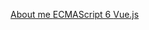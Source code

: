 <a href="https://likun.github.io/cv"> About me </a>
<a href="https://github.com/likuner/es6tutorial/tree/gh-pages/docs"> ECMAScript 6 </a>
<a href="https://cn.vuejs.org/v2/guide/"> Vue.js </a>
